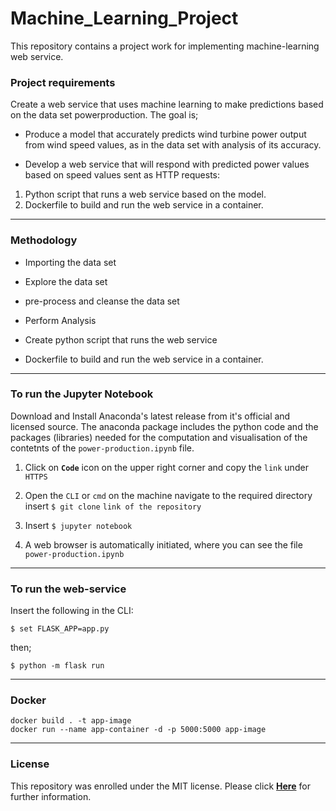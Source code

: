 # Machine_Learning_Project


This repository contains a project work for implementing machine-learning web service.

### Project requirements

Create a web service that uses machine learning to make predictions based on the data set powerproduction. The goal is;

- Produce a model that accurately predicts wind turbine power output from wind speed values, as in the data set with analysis of its accuracy.

- Develop a web service that will respond with predicted power values based on speed values sent as HTTP requests:

1. Python script that runs a web service based on the model.
2. Dockerfile to build and run the web service in a container.
  
***

### Methodology

- Importing the data set

- Explore the data set

- pre-process and cleanse the data set

- Perform Analysis

- Create python script that runs the web service

- Dockerfile to build and run the web service in a container. 


***

### To run the Jupyter Notebook

Download and Install Anaconda's latest release from it's official and licensed source. The anaconda package includes the python code and the packages (libraries) needed for the computation and visualisation of the contetnts of the `power-production.ipynb` file.

1. Click on **`Code`** icon on the upper right corner and copy the `link` under `HTTPS`

2. Open the `CLI` or `cmd` on the machine navigate to the required directory insert `$ git clone` `link of the repository`

3. Insert `$ jupyter notebook`

4. A web browser is automatically initiated, where you can see the file `power-production.ipynb`

***
### To run the web-service

Insert the following in the CLI:

```
$ set FLASK_APP=app.py
```
then;

```
$ python -m flask run
```
***
### Docker

```
docker build . -t app-image
docker run --name app-container -d -p 5000:5000 app-image

```

***

### License

This repository was enrolled under the MIT license. Please click [**Here**](https://github.com/G00387867/Machine_Learning_Project/blob/main/LICENSE) for further information.
